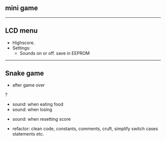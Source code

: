 ## mini game

<!-- - install joystick -->
<!-- - properly get values from joystick -->
<!-- - add single snake dot on matrix -->
<!-- - make dot move based on joystick movements -->
<!-- - (1) spawn a food dot at a random position -->
<!-- - make the food dot blink -->
<!-- - when food is taken by the snake dot, apply (1) -->

---

## LCD menu

<!-- - greeting message for a few seconds -->
<!-- - highlight currently selected option -->
<!-- - show menu with options -->
<!-- - Play game. on enter -> start -->
<!-- - switch from parent menu to child menu -->
- Highscore.
  <!-- - fix: display highscore -->
  <!-- - handle the case where there are no highscores: display message -->
  <!-- - save data in EEPROM
  - read data from EEPROM
  - update certain highscore -->
  <!-- - update(if needed) after game is done -->
- Settings:
  <!-- - difficulty level(i.e. snake's speed) -->
  <!-- - LCD contrast. save in EEPROM - 0-255 -->
  <!-- - LCD brightness. save in EEPROM - 0-255; -->
    <!-- - connect to PWM pin(e.g. 6) -->
  <!-- - Matrix brightness. save in EEPROM - 0-15 -->
  - Sounds on or off. save in EEPROM
  <!-- **note**: you can use something similar to a range input -->
<!-- - About: name + GH link -->
<!-- - How to play: it's snake, it doesn't need further explications -->

<!-- switch from parent menu to child menu: -->
<!-- - refactor `showMenu` so that it accepts params(i.e. becomes reusable) -->
<!-- - onClick: switch form parent to child -->
<!-- - onClick: switch form child to parent -->

<!-- 1. refactor: use struct instead of separated string -->
<!-- 2. control LCD brightness(connect to PWM pin, e.g. 6) -->
<!-- 3. generic input range component(function) -->

<!-- refactor: `lcd.print` only when needed, not on every loop iteration -->
<!-- perf: make read & write fns to storage generic -->

---

## Snake game

<!-- - make the snake move continuously in one direction -->
<!-- - keep track of score -->
<!-- - after food is eaten: grow snake -->
<!-- - handle direction changes -->
<!-- - after food is eaten: **properly** spawn another food dot randomly -->
<!-- - prevent switching direction 180 deg -->
<!-- - if head touches tail or any part of the body: game over -->
<!-- - while playing: display current score -->
- after game over
  <!-- show *Congratulations on reaching level/score X. `(1)`You did better than y people!*. -->
  <!-- if `(1)` is true: -->
    <!-- - ask for username in a second screen -->
    <!-- - save score  -->
    <!-- - upon button press, show settings main menu -->
    <!-- - reset username after save -->
    <!-- - find arrow down glyph -->
  <!-- else: -->
    <!-- show main menu -->
<!-- - after game over: show sad face on matrix -->
<!-- - fix: ensure game over when teleporting results in touching the snake's body -->
<!-- - fix(food): always random when starting the game; the crt problem is that the food is always spawned in the same spot -->
<!-- - fix: ensure the random food point is not spawned in an occupied position -->
<!-- - fix: move snake glyph at the beginning -->

?
<!-- - add buzzer -->
- sound: when eating food
- sound: when losing
<!-- - sound: when navigating TOP & BOTTOM -->
<!-- - sound: when navigating LEFT & RIGHT -->
- sound: when resetting score

<!-- - settings: difficulty level = snake's speed -->

- refactor: clean code, constants, comments, cruft, simplify switch cases statements etc.

<!-- - quick presentation -->
<!-- - highscore: at least 5  -->
<!-- - *reset highscores* button -->
<!-- - X format podium number to adjective -->
<!-- - properly format the HS -->